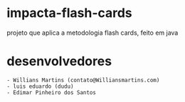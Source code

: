 # impacta-flash-cards
projeto que aplica a metodologia flash cards, feito em java

# desenvolvedores
	- Willians Martins (contato@Williansmartins.com)
	- luis eduardo (dudu)
	- Edimar Pinheiro dos Santos